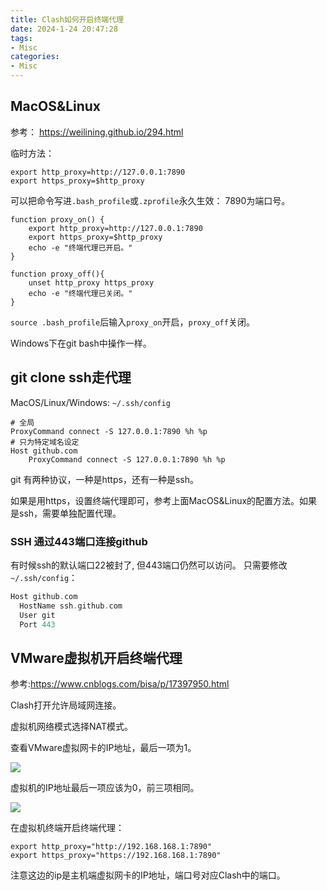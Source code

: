 ```yaml
---
title: Clash如何开启终端代理
date: 2024-1-24 20:47:28
tags:
- Misc
categories:
- Misc
---
```


## MacOS&Linux

参考：
https://weilining.github.io/294.html

临时方法：

```shell
export http_proxy=http://127.0.0.1:7890
export https_proxy=$http_proxy
```

可以把命令写进`.bash_profile`或`.zprofile`永久生效：
7890为端口号。

```shell
function proxy_on() {
    export http_proxy=http://127.0.0.1:7890
    export https_proxy=$http_proxy
    echo -e "终端代理已开启。"
}

function proxy_off(){
    unset http_proxy https_proxy
    echo -e "终端代理已关闭。"
}
```

`source .bash_profile`后输入`proxy_on`开启，`proxy_off`关闭。

Windows下在git bash中操作一样。

## git clone ssh走代理

MacOS/Linux/Windows: `~/.ssh/config`

```shell
# 全局
ProxyCommand connect -S 127.0.0.1:7890 %h %p
# 只为特定域名设定
Host github.com
    ProxyCommand connect -S 127.0.0.1:7890 %h %p

```

git 有两种协议，一种是https，还有一种是ssh。

如果是用https，设置终端代理即可，参考上面MacOS&Linux的配置方法。如果是ssh，需要单独配置代理。

### SSH 通过443端口连接github

有时候ssh的默认端口22被封了, 但443端口仍然可以访问。
只需要修改`~/.ssh/config`：

```c
Host github.com
  HostName ssh.github.com
  User git
  Port 443
```

## VMware虚拟机开启终端代理

参考:https://www.cnblogs.com/bisa/p/17397950.html

Clash打开允许局域网连接。

虚拟机网络模式选择NAT模式。

查看VMware虚拟网卡的IP地址，最后一项为1。

![](https://xyc-1316422823.cos.ap-shanghai.myqcloud.com/20240124215308.png)

虚拟机的IP地址最后一项应该为0，前三项相同。

![](https://xyc-1316422823.cos.ap-shanghai.myqcloud.com/20240124215223.png)

在虚拟机终端开启终端代理：

```shell
export http_proxy="http://192.168.168.1:7890"
export https_proxy="https://192.168.168.1:7890"
```

注意这边的ip是主机端虚拟网卡的IP地址，端口号对应Clash中的端口。

